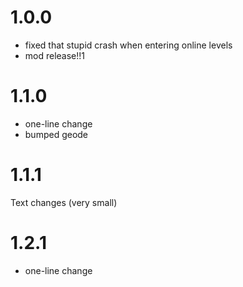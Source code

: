 # 1.0.0
- fixed that stupid crash when entering online levels
- mod release!!1

# 1.1.0
- one-line change
- bumped geode

# 1.1.1
Text changes (very small)

# 1.2.1
- one-line change
